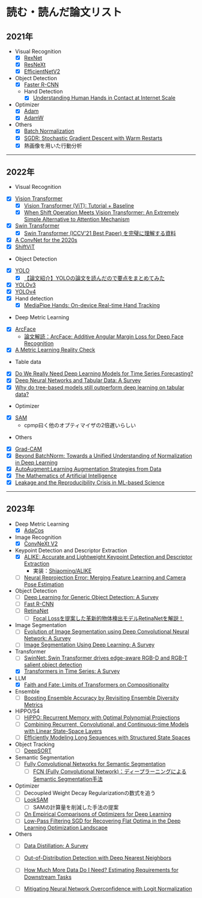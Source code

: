 # 読む・読んだ論文リスト

## 2021年
- Visual Recognition
  - [x] [RexNet](https://arxiv.org/pdf/1512.03385.pdf)
  - [x] [ResNeXt](https://arxiv.org/pdf/1611.05431.pdf)
  - [x] [EfficientNetV2](https://arxiv.org/abs/2104.00298)

- Object Detection
  - [x] [Faster R-CNN](https://arxiv.org/pdf/1506.01497.pdf)
  - Hand Detection
    - [x] [Understanding Human Hands in Contact at Internet Scale](https://arxiv.org/search/cs?searchtype=author&query=Fouhey%2C+D+F)

- Optimizer
  - [x] [Adam](https://arxiv.org/abs/1412.6980)
  - [x] [AdamW](https://arxiv.org/pdf/1711.05101.pdf)

- Others
  - [x] [Batch Normalization](https://arxiv.org/abs/1502.03167)
  - [x] [SGDR: Stochastic Gradient Descent with Warm Restarts](https://arxiv.org/abs/1608.03983)
  - [x] 熱画像を用いた行動分析

---

## 2022年
-   Visual Recognition
  - [x] [Vision Transformer](https://arxiv.org/pdf/2010.11929.pdf)
    - [x] [Vision Transformer (ViT): Tutorial + Baseline](https://www.kaggle.com/abhinand05/vision-transformer-vit-tutorial-baseline)
    - [x] [When Shift Operation Meets Vision Transformer: An Extremely Simple Alternative to Attention Mechanism](https://arxiv.org/pdf/2201.10801.pdf)
  - [x] [Swin Transformer](https://arxiv.org/pdf/2103.14030.pdf)
    - [x] [Swin Transformer (ICCV'21 Best Paper) を完璧に理解する資料](https://www.slideshare.net/ren4yu/swin-transformer-iccv21-best-paper)
  - [x] [A ConvNet for the 2020s](https://arxiv.org/pdf/2201.03545.pdf)
  - [x] [ShiftViT](https://arxiv.org/pdf/2201.10801.pdf)
-   Object Detection
  - [x] [YOLO](https://arxiv.org/pdf/1506.02640.pdf)
      - [x] [【論文紹介】YOLOの論文を読んだので要点をまとめてみた](https://dev.classmethod.jp/articles/research_paper_yolo/)
  - [x] [YOLOv3](https://arxiv.org/pdf/1804.02767.pdf)
  - [x] [YOLOv4](https://arxiv.org/pdf/2004.10934.pdf)
  - [x] Hand detection
      - [x] [MediaPipe Hands: On-device Real-time Hand Tracking](https://arxiv.org/pdf/2006.10214.pdf)
-   Deep Metric Learning
   -   [x] [ArcFace](https://arxiv.org/pdf/1801.07698.pdf)
      - [論文解読：ArcFace: Additive Angular Margin Loss for Deep Face Recognition](https://yuukou-exp.plus/dnn-paper-arcface-additive-angular-margin-loss-for-deep-face-recognition/)
   -   [x] [A Metric Learning Reality Check](https://arxiv.org/pdf/2003.08505.pdf)
-   Table data
   -   [x] [Do We Really Need Deep Learning Models for Time Series Forecasting?](https://arxiv.org/pdf/2101.02118.pdf)
   -   [x] [Deep Neural Networks and Tabular Data: A Survey](https://arxiv.org/pdf/2110.01889.pdf)
   -   [x] [Why do tree-based models still outperform deep learning on tabular data?](https://arxiv.org/pdf/2207.08815.pdf)
-   Optimizer
   -   [x] [SAM](https://arxiv.org/pdf/2010.01412.pdf)
      -   cpmp曰く他のオプティマイザの2倍遅いらしい

-   Others
   - [x] [Grad-CAM](https://arxiv.org/pdf/1610.02391.pdf)
   - [x] [Beyond BatchNorm: Towards a Unified Understanding of Normalization in Deep Learning](https://proceedings.neurips.cc/paper/2021/file/2578eb9cdf020730f77793e8b58e165a-Paper.pdf)
   - [x] [AutoAugment:Learning Augmentation Strategies from Data](https://arxiv.org/pdf/1805.09501.pdf)
   - [x] [The Mathematics of Artificial Intelligence](https://arxiv.org/pdf/2203.08890.pdf)
   - [x] [Leakage and the Reproducibility Crisis in ML-based Science](https://reproducible.cs.princeton.edu/irreproducibility-paper.pdf)

---

## 2023年

-   Deep Metric Learning
    -   [x] [AdaCos](https://arxiv.org/abs/1905.00292)
-   Image Recognition
    -   [x] [ConvNeXt V2](https://arxiv.org/abs/2301.00808)
-   Keypoint Detection and Descriptor Extraction
    -   [x] [ALIKE: Accurate and Lightweight Keypoint Detection and Descriptor Extraction](https://arxiv.org/pdf/2112.02906.pdf)
        -   実装：[Shiaoming/ALIKE](https://github.com/Shiaoming/ALIKE)
    -   [ ] [Neural Reprojection Error: Merging Feature Learning and Camera Pose Estimation](https://arxiv.org/abs/2103.07153)
-   Object Detection
    -   [ ] [Deep Learning for Generic Object Detection: A Survey](https://arxiv.org/abs/1809.02165)
    -   [ ] [Fast R-CNN](https://arxiv.org/pdf/1504.08083.pdf)
    -   [ ] [RetinaNet](https://arxiv.org/pdf/1708.02002.pdf)
        - [ ] [Focal Lossを提案した革新的物体検出モデルRetinaNetを解説！](https://deepsquare.jp/2020/10/retinanet/)
-   Image Segmentation
    -   [ ] [Evolution of Image Segmentation using Deep Convolutional Neural Network: A Survey](https://arxiv.org/abs/2001.04074)
    -   [ ] [Image Segmentation Using Deep Learning: A Survey](https://arxiv.org/pdf/2001.05566.pdf)
-   Transformer
    - [ ] [SwinNet: Swin Transformer drives edge-aware RGB-D and RGB-T salient object detection](https://arxiv.org/pdf/2204.05585v1.pdf)
    - [x] [Transformers in Time Series: A Survey](https://arxiv.org/abs/2202.07125)
- LLM
    -  [x] [Faith and Fate: Limits of Transformers on Compositionality](https://arxiv.org/pdf/2305.18654.pdf)
-   Ensemble
    - [ ] [Boosting Ensemble Accuracy by Revisiting Ensemble Diversity Metrics](https://openaccess.thecvf.com/content/CVPR2021/papers/Wu_Boosting_Ensemble_Accuracy_by_Revisiting_Ensemble_Diversity_Metrics_CVPR_2021_paper.pdf)
-   HiPPO/S4
    - [ ] [HiPPO: Recurrent Memory with Optimal Polynomial Projections](https://arxiv.org/pdf/2008.07669.pdf)
    - [ ] [Combining Recurrent, Convolutional, and Continuous-time Models with Linear State-Space Layers](https://arxiv.org/pdf/2110.13985.pdf)
    - [ ] [Efficiently Modeling Long Sequences with Structured State Spaces](https://arxiv.org/pdf/2111.00396v2.pdf)
-   Object Tracking
    - [ ] [DeepSORT](https://arxiv.org/pdf/1703.07402.pdf)
-   Semantic Segmentation
    - [ ] [Fully Convolutional Networks for Semantic Segmentation](https://arxiv.org/pdf/1411.4038.pdf)
        - [ ] [FCN (Fully Convolutional Network)：ディープラーニングによるSemantic Segmentation手法](https://blog.negativemind.com/2019/03/11/semantic-segmentation-by-fully-convolutional-network/)
-   Optimizer
    - [ ] Decoupled Weight Decay Regularizationの数式を追う
    - [ ] [LookSAM](https://arxiv.org/pdf/2203.02714.pdf)
        - [ ] SAMの計算量を削減した手法の提案
    - [ ] [On Empirical Comparisons of Optimizers for Deep Learning](https://arxiv.org/pdf/1910.05446.pdf)
    - [ ] [Low-Pass Filtering SGD for Recovering Flat Optima in the Deep Learning Optimization Landscape](https://arxiv.org/pdf/2201.08025.pdf)
-   Others
    -   [ ] [Data Distillation: A Survey](https://arxiv.org/abs/2301.04272)
    -   [ ] [Out-of-Distribution Detection with Deep Nearest Neighbors](https://arxiv.org/pdf/2204.06507.pdf)
    -   [ ] [How Much More Data Do I Need? Estimating Requirements for Downstream Tasks](https://arxiv.org/pdf/2207.01725.pdf)
    -   [ ] [Mitigating Neural Network Overconfidence with Logit Normalization](https://arxiv.org/pdf/2205.09310.pdf)

